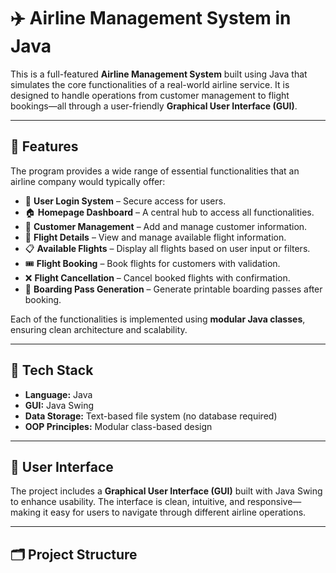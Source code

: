 # ✈️ Airline Management System in Java

This is a full-featured **Airline Management System** built using Java that simulates the core functionalities of a real-world airline service. It is designed to handle operations from customer management to flight bookings—all through a user-friendly **Graphical User Interface (GUI)**.

---

## 🚀 Features

The program provides a wide range of essential functionalities that an airline company would typically offer:

- 🔐 **User Login System** – Secure access for users.
- 🏠 **Homepage Dashboard** – A central hub to access all functionalities.
- 👤 **Customer Management** – Add and manage customer information.
- 🛫 **Flight Details** – View and manage available flight information.
- 📋 **Available Flights** – Display all flights based on user input or filters.
- 🎟️ **Flight Booking** – Book flights for customers with validation.
- ❌ **Flight Cancellation** – Cancel booked flights with confirmation.
- 🎫 **Boarding Pass Generation** – Generate printable boarding passes after booking.

Each of the functionalities is implemented using **modular Java classes**, ensuring clean architecture and scalability.

---

## 🧱 Tech Stack

- **Language:** Java  
- **GUI:** Java Swing  
- **Data Storage:** Text-based file system (no database required)  
- **OOP Principles:** Modular class-based design  

---

## 🎨 User Interface

The project includes a **Graphical User Interface (GUI)** built with Java Swing to enhance usability. The interface is clean, intuitive, and responsive—making it easy for users to navigate through different airline operations.

---

## 🗂️ Project Structure

